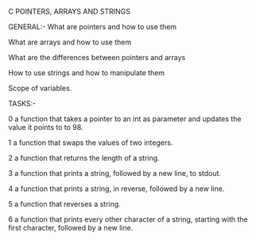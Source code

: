 C POINTERS, ARRAYS AND STRINGS

GENERAL:-
What are pointers and how to use them

What are arrays and how to use them

What are the differences between pointers and arrays

How to use strings and how to manipulate them

Scope of variables.

TASKS:-

0 a function that takes a pointer to an int as parameter and updates the value it points to to 98.

1 a function that swaps the values of two integers.

2 a function that returns the length of a string.

3 a function that prints a string, followed by a new line, to stdout.

4 a function that prints a string, in reverse, followed by a new line.

5 a function that reverses a string.

6 a function that prints every other character of a string, starting with the first character, followed by a new line.
